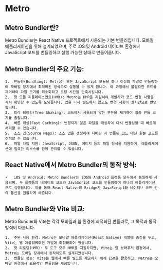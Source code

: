 # Metro

## Metro Bundler란?

Metro Bundler는 React Native 프로젝트에서 사용되는 기본 번들러입니다. 모바일 애플리케이션을 위해 설계되었으며, 주로 iOS 및 Android 네이티브 환경에서 JavaScript 코드를 번들링하고 실행 가능한 상태로 만들어줍니다.

## Metro Bundler의 주요 기능:

	1.	번들링(Bundling): Metro는 모든 JavaScript 모듈을 하나 이상의 파일로 번들링하여 모바일 장치에서 최적화된 방식으로 실행될 수 있게 합니다. 이 과정에서 불필요한 코드를 제거하여 파일 크기를 최소화하고 로딩 시간을 단축시킵니다.
	2.	핫 모듈 리플레이스먼트(HMR): Metro는 HMR을 지원하여 개발자가 코드 변경 사항을 즉시 확인할 수 있도록 도와줍니다. 앱을 다시 빌드하지 않고도 변경 사항이 실시간으로 반영됩니다.
	3.	트리 쉐이킹(Tree Shaking): 코드에서 사용되지 않는 부분을 제거하여 최종 번들 크기를 줄입니다.
	4.	빠른 캐싱(Fast Caching): 변경되지 않은 파일을 캐싱하여 다시 번들링할 때 빠르게 처리할 수 있습니다.
	5.	소스 맵(Source Maps): 소스 맵을 생성하여 디버깅 시 번들된 코드 대신 원본 코드를 추적할 수 있습니다.
	6.	파일 타입 지원: JavaScript, JSON, 이미지 등의 파일 형식을 지원하며, 애플리케이션에 필요한 리소스를 함께 관리할 수 있습니다.

## React Native에서 Metro Bundler의 동작 방식:

	•	iOS 및 Android: Metro Bundler는 iOS와 Android 플랫폼 모두에서 동일하게 사용되며, 두 플랫폼의 네이티브 코드와 JavaScript 코드를 번들링하여 하나의 애플리케이션으로 실행됩니다. 이를 통해 React Native의 Bridge가 JavaScript와 네이티브 코드 간의 통신을 원활하게 해줍니다.

## Metro Bundler와 Vite 비교:

Metro Bundler와 Vite는 각각 모바일과 웹 환경에 최적화된 번들러로, 그 목적과 동작 방식이 다릅니다.

	1.	주된 사용 환경: Metro는 모바일 애플리케이션(React Native) 개발에 중점을 두고, Vite는 웹 애플리케이션 개발에 최적화되어 있습니다.
	2.	핫 리로딩(HMR): 두 도구 모두 HMR을 지원하지만, Vite는 웹 브라우저 환경에서, Metro는 모바일 장치에서 동작하도록 설계되었습니다.
	3.	번들링 성능: Vite는 웹에서 빠른 빌드를 제공하기 위해 ESM을 활용하고, Metro는 모바일 환경에서 효율적인 번들링을 제공합니다.
